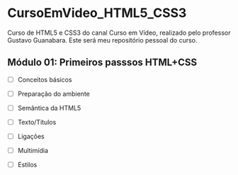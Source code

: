 # CursoEmVideo_HTML5_CSS3

Curso de HTML5 e CSS3 do canal Curso em Vídeo, realizado pelo professor Gustavo Guanabara.
Este será meu repositório pessoal do curso.

## Módulo 01: Primeiros passsos HTML+CSS
- [ ] Conceitos básicos
- [ ] Preparação do ambiente
- [ ] Semântica da HTML5
- [ ] Texto/Títulos
- [ ] Ligações
- [ ] Multimídia
- [ ] Estilos

